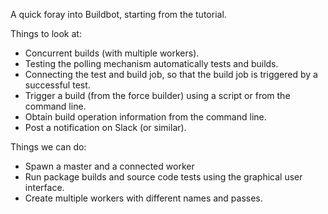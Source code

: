 A quick foray into Buildbot, starting from the tutorial.

Things to look at:

 - Concurrent builds (with multiple workers).
 - Testing the polling mechanism automatically tests and builds.
 - Connecting the test and build job, so that the build job is triggered by a
   successful test.
 - Trigger a build (from the force builder) using a script or from the command
   line.
 - Obtain build operation information from the command line.
 - Post a notification on Slack (or similar).

Things we can do:

 - Spawn a master and a connected worker
 - Run package builds and source code tests using the graphical user interface.
 - Create multiple workers with different names and passes.
